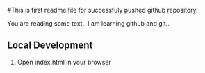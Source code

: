 #This is first readme file for successfuly pushed github repository.

You are reading some text..
I am learning github and git..

## Local Development 

1. Open index.html in your browser
